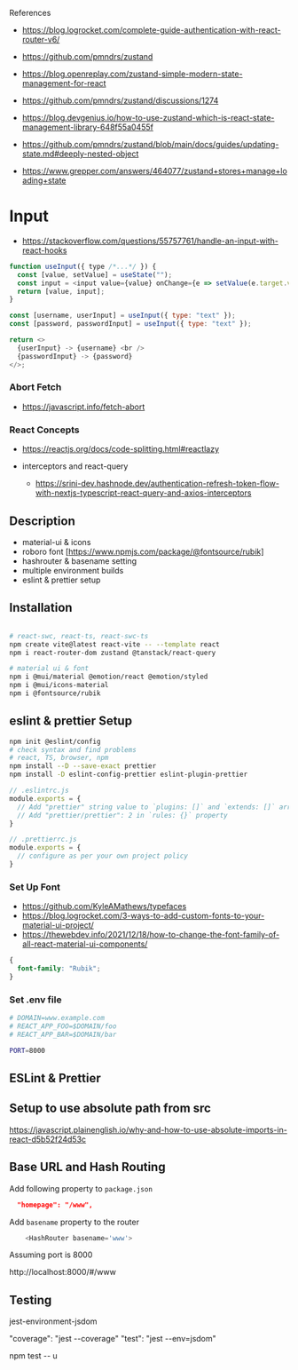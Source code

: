 References

- https://blog.logrocket.com/complete-guide-authentication-with-react-router-v6/
- https://github.com/pmndrs/zustand
- https://blog.openreplay.com/zustand-simple-modern-state-management-for-react

- https://github.com/pmndrs/zustand/discussions/1274
- https://blog.devgenius.io/how-to-use-zustand-which-is-react-state-management-library-648f55a0455f
- https://github.com/pmndrs/zustand/blob/main/docs/guides/updating-state.md#deeply-nested-object

- https://www.grepper.com/answers/464077/zustand+stores+manage+loading+state

# Input

- https://stackoverflow.com/questions/55757761/handle-an-input-with-react-hooks

```js
function useInput({ type /*...*/ }) {
  const [value, setValue] = useState("");
  const input = <input value={value} onChange={e => setValue(e.target.value)} type={type} />;
  return [value, input];
}

const [username, userInput] = useInput({ type: "text" });
const [password, passwordInput] = useInput({ type: "text" });

return <>
  {userInput} -> {username} <br />
  {passwordInput} -> {password}
</>;
```

### Abort Fetch

- https://javascript.info/fetch-abort

### React Concepts

- https://reactjs.org/docs/code-splitting.html#reactlazy

- interceptors and react-query
  - https://srini-dev.hashnode.dev/authentication-refresh-token-flow-with-nextjs-typescript-react-query-and-axios-interceptors




## Description

- material-ui & icons
- roboro font [https://www.npmjs.com/package/@fontsource/rubik]
- hashrouter & basename setting
- multiple environment builds
- eslint & prettier setup

## Installation

```bash

# react-swc, react-ts, react-swc-ts
npm create vite@latest react-vite -- --template react
npm i react-router-dom zustand @tanstack/react-query

# material ui & font
npm i @mui/material @emotion/react @emotion/styled
npm i @mui/icons-material
npm i @fontsource/rubik
```

## eslint & prettier Setup

```bash
npm init @eslint/config
# check syntax and find problems
# react, TS, browser, npm
npm install --D --save-exact prettier
npm install -D eslint-config-prettier eslint-plugin-prettier
```



```js
// .eslintrc.js
module.exports = {
  // Add "prettier" string value to `plugins: []` and `extends: []` array
  // Add "prettier/prettier": 2 in `rules: {}` property
}
```

```js
// .prettierrc.js
module.exports = {
  // configure as per your own project policy
}
```

### Set Up Font

- https://github.com/KyleAMathews/typefaces
- https://blog.logrocket.com/3-ways-to-add-custom-fonts-to-your-material-ui-project/
- https://thewebdev.info/2021/12/18/how-to-change-the-font-family-of-all-react-material-ui-components/

```css
{
  font-family: "Rubik";
}
```

### Set .env file

```bash
# DOMAIN=www.example.com
# REACT_APP_FOO=$DOMAIN/foo
# REACT_APP_BAR=$DOMAIN/bar

PORT=8000
```


## ESLint & Prettier


## Setup to use absolute path from src

https://javascript.plainenglish.io/why-and-how-to-use-absolute-imports-in-react-d5b52f24d53c


## Base URL and Hash Routing

Add following property to `package.json`

```json
  "homepage": "/www",
```

Add `basename` property to the router

```js
    <HashRouter basename='www'>
```

Assuming port is 8000

http://localhost:8000/#/www



## Testing

jest-environment-jsdom

"coverage": "jest --coverage"
"test": "jest --env=jsdom"

npm test -- u

